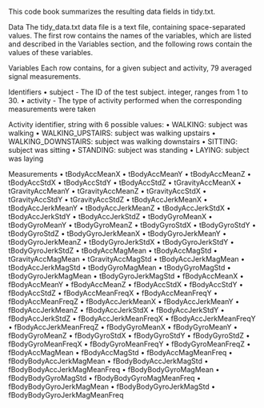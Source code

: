 
This code book summarizes the resulting data fields in tidy.txt.

Data
The tidy_data.txt data file is a text file, containing space-separated values.
The first row contains the names of the variables, which are listed and described in the Variables section, and the following rows contain the values of these variables.


Variables
Each row contains, for a given subject and activity, 79 averaged signal measurements.


Identifiers
	•	subject - The ID of the test subject. integer, ranges from 1 to 30.
	•	activity - The type of activity performed when the corresponding measurements were taken
    

Activity identifier, string with 6 possible values:
	•	WALKING: subject was walking
	•	WALKING_UPSTAIRS: subject was walking upstairs
	•	WALKING_DOWNSTAIRS: subject was walking downstairs
	•	SITTING: subject was sitting
	•	STANDING: subject was standing
	•	LAYING: subject was laying


Measurements
	•	tBodyAccMeanX
	•	tBodyAccMeanY
	•	tBodyAccMeanZ
	•	tBodyAccStdX
	•	tBodyAccStdY
	•	tBodyAccStdZ
	•	tGravityAccMeanX
	•	tGravityAccMeanY
	•	tGravityAccMeanZ
	•	tGravityAccStdX
	•	tGravityAccStdY
	•	tGravityAccStdZ
	•	tBodyAccJerkMeanX
	•	tBodyAccJerkMeanY
	•	tBodyAccJerkMeanZ
	•	tBodyAccJerkStdX
	•	tBodyAccJerkStdY
	•	tBodyAccJerkStdZ
	•	tBodyGyroMeanX
	•	tBodyGyroMeanY
	•	tBodyGyroMeanZ
	•	tBodyGyroStdX
	•	tBodyGyroStdY
	•	tBodyGyroStdZ
	•	tBodyGyroJerkMeanX
	•	tBodyGyroJerkMeanY
	•	tBodyGyroJerkMeanZ
	•	tBodyGyroJerkStdX
	•	tBodyGyroJerkStdY
	•	tBodyGyroJerkStdZ
	•	tBodyAccMagMean
	•	tBodyAccMagStd
	•	tGravityAccMagMean
	•	tGravityAccMagStd
	•	tBodyAccJerkMagMean
	•	tBodyAccJerkMagStd
	•	tBodyGyroMagMean
	•	tBodyGyroMagStd
	•	tBodyGyroJerkMagMean
	•	tBodyGyroJerkMagStd
	•	fBodyAccMeanX
	•	fBodyAccMeanY
	•	fBodyAccMeanZ
	•	fBodyAccStdX
	•	fBodyAccStdY
	•	fBodyAccStdZ
	•	fBodyAccMeanFreqX
	•	fBodyAccMeanFreqY
	•	fBodyAccMeanFreqZ
	•	fBodyAccJerkMeanX
	•	fBodyAccJerkMeanY
	•	fBodyAccJerkMeanZ
	•	fBodyAccJerkStdX
	•	fBodyAccJerkStdY
	•	fBodyAccJerkStdZ
	•	fBodyAccJerkMeanFreqX
	•	fBodyAccJerkMeanFreqY
	•	fBodyAccJerkMeanFreqZ
	•	fBodyGyroMeanX
	•	fBodyGyroMeanY
	•	fBodyGyroMeanZ
	•	fBodyGyroStdX
	•	fBodyGyroStdY
	•	fBodyGyroStdZ
	•	fBodyGyroMeanFreqX
	•	fBodyGyroMeanFreqY
	•	fBodyGyroMeanFreqZ
	•	fBodyAccMagMean
	•	fBodyAccMagStd
	•	fBodyAccMagMeanFreq
	•	fBodyBodyAccJerkMagMean
	•	fBodyBodyAccJerkMagStd
	•	fBodyBodyAccJerkMagMeanFreq
	•	fBodyBodyGyroMagMean
	•	fBodyBodyGyroMagStd
	•	fBodyBodyGyroMagMeanFreq
	•	fBodyBodyGyroJerkMagMean
	•	fBodyBodyGyroJerkMagStd
	•	fBodyBodyGyroJerkMagMeanFreq
